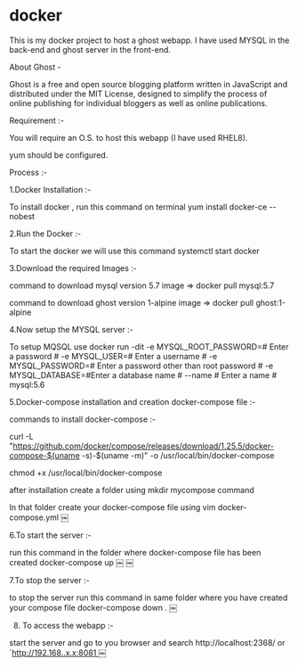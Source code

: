 # docker
This is my docker project to host a ghost webapp. I have used MYSQL in the back-end and ghost server in the front-end.

About Ghost -

Ghost is a free and open source blogging platform written in JavaScript and distributed under the MIT License, designed to simplify the process of online publishing for individual bloggers as well as online publications.

Requirement :-

You will require an O.S. to host this webapp (I have used RHEL8).

yum should be configured.

Process :-

1.Docker Installation :-

To install docker , run this command on terminal yum install docker-ce --nobest

2.Run the Docker :-

To start the docker we will use this command systemctl start docker

3.Download the required Images :-

command to download mysql version 5.7 image => docker pull mysql:5.7

command to download ghost version 1-alpine image => docker pull ghost:1-alpine

4.Now setup the MYSQL server :-

To setup MQSQL use docker run -dit -e MYSQL_ROOT_PASSWORD=# Enter a password # -e MYSQL_USER=# Enter a username # -e MYSQL_PASSWORD=# Enter a password other than root password # -e MYSQL_DATABASE=#Enter a database name # --name # Enter a name # mysql:5.6

5.Docker-compose installation and creation docker-compose file :-

commands to install docker-compose :-

curl -L "https://github.com/docker/compose/releases/download/1.25.5/docker-compose-$(uname -s)-$(uname -m)" -o /usr/local/bin/docker-compose

chmod +x /usr/local/bin/docker-compose

after installation create a folder using mkdir mycompose command

In that folder create your docker-compose file using vim docker-compose.yml ￼

6.To start the server :-

run this command in the folder where docker-compose file has been created docker-compose up ￼ ￼

7.To stop the server :-

to stop the server run this command in same folder where you have created your compose file docker-compose down . ￼

8. To access the webapp :-

start the server and go to you browser and search http://localhost:2368/ or `http://192.168..x.x:8081 ￼
